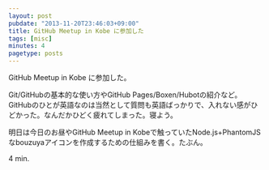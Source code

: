 ```yaml
---
layout: post
pubdate: "2013-11-20T23:46:03+09:00"
title: GitHub Meetup in Kobe に参加した
tags: [misc]
minutes: 4
pagetype: posts
---
```

GitHub Meetup in Kobe に参加した。

Git/GitHubの基本的な使い方やGitHub Pages/Boxen/Hubotの紹介など。GitHubのひとが英語なのは当然として質問も英語ばっかりで、入れない感がひどかった。なんだかひどく疲れてしまった。寝よう。

明日は今日のお昼やGitHub Meetup in Kobeで触っていたNode.js+PhantomJSなbouzuyaアイコンを作成するための仕組みを書く。たぶん。

4 min.
